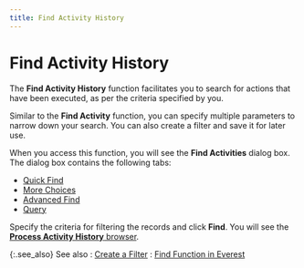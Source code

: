 ```yaml
---
title: Find Activity History
---
```


# Find Activity History


The **Find Activity History** function  facilitates you to search for actions that have been executed, as per  the criteria specified by you.


Similar to the **Find Activity**  function, you can specify multiple parameters to narrow down your search.  You can also create a filter and save it for later use.


When you access this function, you will see the **Find 
 Activities** dialog box. The dialog box contains the following tabs:

- [Quick  Find]({{site.crm_baseurl}}/standard-crm/bam/activity/find-function/find-activity-history/find_activity_history_quick_find.html)
- [More  Choices]({{site.crm_baseurl}}/standard-crm/bam/activity/find-function/find-activity-history/find_activity_history_more_choices.html)
- [Advanced  Find]({{site.wwe_chm}}/advanced-options/find-function/advanced_find_wwe_find_filter.html)
- [Query]({{site.wwe_chm}}/advanced-options/find-function/query_wwe_find_filter.html)



Specify the criteria for filtering the records and click **Find**.  You will see the [**Process 
 Activity History** browser]({{site.crm_baseurl}}/standard-crm/bam/activity/monitoring-activities/activity_history.html).


{:.see_also}
See also
: [Create  a Filter]({{site.wwe_chm}}/misc/create_a_new_filter.html)
: [Find  Function in Everest]({{site.wwe_chm}}/advanced-options/find-function/find_function_in_everest.html)
